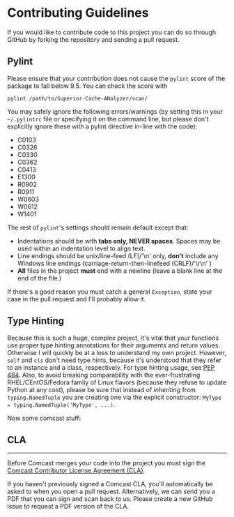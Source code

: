 # Contributing Guidelines
If you would like to contribute code to this project you can do so through
GitHub by forking the repository and sending a pull request.

## Pylint
Please ensure that your contribution does not cause the `pylint` score of the
package to fall below 9.5. You can check the score with

```
pylint /path/to/Superior-Cache-ANalyzer/scan/
```

You may safely ignore the following errors/warnings (by setting this in your
`~/.pylintrc` file or specifying it on the command line, but please don't
explicitly ignore these with a pylint directive in-line with the code):

* C0103
* C0326
* C0330
* C0362
* C0413
* E1300
* R0902
* R0911
* W0603
* W0612
* W1401

The rest of `pylint`'s settings should remain default except that:

* Indentations should be with **tabs only, NEVER spaces**. Spaces may be used
within an indentation level to align text.
* Line endings should be unix/line-feed (LF)/'\n' only, **don't** include any
Windows line endings (carriage-return-then-linefeed (CRLF)/'\r\n' )
* **All** files in the project **must** end with a newline (leave a blank line
at the end of the file.)

If there's a good reason you must catch a general `Exception`, state your case
in the pull request and I'll probably allow it.

## Type Hinting
Because this is such a huge, complex project, it's vital that your functions
use proper type hinting annotations for their arguments and return values.
Otherwise I will quickly be at a loss to understand my own project.
However, `self` and `cls` don't need type hints, because it's understood that
they refer to an instance and a class, respectively. For type hinting usage,
see [PEP 484](https://www.python.org/dev/peps/pep-0484/). Also, to avoid
breaking comparability with the ever-frustrating RHEL/CEntOS/Fedora family of
Linux flavors (because they refuse to update Python at any cost), please be
sure that instead of _inheriting_ from `typing.NamedTuple` you are creating
one via the explicit constructor: `MyType = typing.NamedTuple('MyType', ...)`.

Now some comcast stuff:

## CLA
---------
Before Comcast merges your code into the project you must sign the [Comcast
Contributor License Agreement
(CLA)](https://gist.github.com/ComcastOSS/a7b8933dd8e368535378cda25c92d19a).

If you haven't previously signed a Comcast CLA, you'll automatically be asked
to when you open a pull request. Alternatively, we can send you a PDF that
you can sign and scan back to us. Please create a new GitHub issue to request
a PDF version of the CLA.
